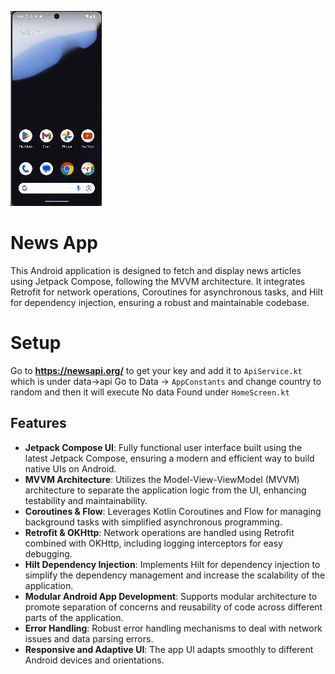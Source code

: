 ![Alt Text](https://github.com/wicaodian/Jetpack-Compose-News-App-MVVM-Coroutines-Dependency-Injection-Sample/blob/main/demo.gif)

# News App

This Android application is designed to fetch and display news articles using Jetpack Compose, following the MVVM architecture. It integrates Retrofit for network operations, Coroutines for asynchronous tasks, and Hilt for dependency injection, ensuring a robust and maintainable codebase.

# Setup
Go to **https://newsapi.org/** to get your key and add it to `ApiService.kt` which is under data->api
Go to Data -> `AppConstants` and change country to random and then it will execute No data Found under `HomeScreen.kt`
## Features

- **Jetpack Compose UI**: Fully functional user interface built using the latest Jetpack Compose, ensuring a modern and efficient way to build native UIs on Android.
- **MVVM Architecture**: Utilizes the Model-View-ViewModel (MVVM) architecture to separate the application logic from the UI, enhancing testability and maintainability.
- **Coroutines & Flow**: Leverages Kotlin Coroutines and Flow for managing background tasks with simplified asynchronous programming.
- **Retrofit & OKHttp**: Network operations are handled using Retrofit combined with OKHttp, including logging interceptors for easy debugging.
- **Hilt Dependency Injection**: Implements Hilt for dependency injection to simplify the dependency management and increase the scalability of the application.
- **Modular Android App Development**: Supports modular architecture to promote separation of concerns and reusability of code across different parts of the application.
- **Error Handling**: Robust error handling mechanisms to deal with network issues and data parsing errors.
- **Responsive and Adaptive UI**: The app UI adapts smoothly to different Android devices and orientations.




